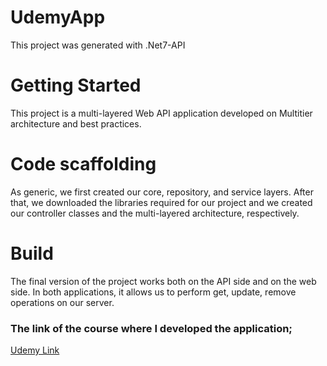 # UdemyApp
This project was generated with .Net7-API

# Getting Started

This project is a multi-layered Web API application developed on Multitier architecture and best practices.

# Code scaffolding

As generic, we first created our core, repository, and service layers. After that, we downloaded the libraries required for our project and we created our controller classes and the multi-layered architecture, respectively.

# Build
The final version of the project works both on the API side and on the web side. In both applications, it allows us to perform get, update, remove operations on our server.



### The link of the course where I developed the application;
[Udemy Link](https://www.udemy.com/course/asp-net-core-api-web-cok-katmanli-mimari-api-best-practices/)
